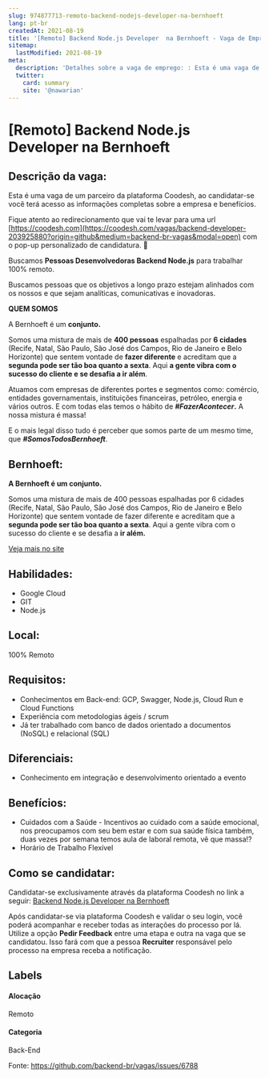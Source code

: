 ```yaml
---
slug: 974877713-remoto-backend-nodejs-developer-na-bernhoeft
lang: pt-br
createdAt: 2021-08-19
title: '[Remoto] Backend Node.js Developer  na Bernhoeft - Vaga de Emprego'
sitemap:
  lastModified: 2021-08-19
meta:
  description: 'Detalhes sobre a vaga de emprego: : Esta é uma vaga de um parceiro da plataforma Coodesh, ao candidatar-se você terá acesso as informações completas sobre a empresa e benefícios.  Fique atento ao redirecionamento que vai te levar para uma url [https://coodesh.com](https://coodesh.com/vagas/backend-developer-203925880?origin=github&medium=backend-br-vagas&modal=open) com o pop-up personalizado de candidatura. 👋 <p>Buscamos <strong>Pessoas Desenvolvedoras Backend Node.js</strong> para trabalhar 100% remoto.&nbsp;</p> <p>Buscamos pessoas que os objetivos a longo prazo estejam alinhados com os nossos e que sejam analíticas, comunicativas e inovadoras.</p> <p><strong>QUEM SOMOS</strong></p> <p>A Bernhoeft é um <strong>conjunto.</strong></p> <p>Somos uma mistura de mais de <strong>400 pessoas</strong> espalhadas por <strong>6 cidades</strong> (Recife, Natal, São Paulo, São José dos Campos, Rio de Janeiro e Belo Horizonte) que sentem vontade de <strong>fazer diferente</strong> e acreditam que a <strong>segunda pode ser tão boa quanto a sexta</strong>. Aqui <strong>a gente vibra com o sucesso do cliente e se desafia a ir além</strong>.</p> <p>Atuamos com empresas de diferentes portes e segmentos como: comércio, entidades governamentais, instituições financeiras, petróleo, energia e vários outros. E com todas elas temos o hábito de <strong><em>#FazerAcontecer</em></strong><strong>.</strong> A nossa mistura é massa!</p> <p>E o mais legal disso tudo é perceber que somos parte de um mesmo time, que <strong><em>#SomosTodosBernhoeft</em></strong>.</p>'
  twitter:
    card: summary
    site: '@nawarian'
---
```


# [Remoto] Backend Node.js Developer  na Bernhoeft

## Descrição da vaga: 
Esta é uma vaga de um parceiro da plataforma Coodesh, ao candidatar-se você terá acesso as informações completas sobre a empresa e benefícios.


Fique atento ao redirecionamento que vai te levar para uma url [https://coodesh.com](https://coodesh.com/vagas/backend-developer-203925880?origin=github&medium=backend-br-vagas&modal=open) com o pop-up personalizado de candidatura. 👋
<p>Buscamos <strong>Pessoas Desenvolvedoras Backend Node.js</strong> para trabalhar 100% remoto.&nbsp;</p>
<p>Buscamos pessoas que os objetivos a longo prazo estejam alinhados com os nossos e que sejam analíticas, comunicativas e inovadoras.</p>
<p><strong>QUEM SOMOS</strong></p>
<p>A Bernhoeft é um <strong>conjunto.</strong></p>
<p>Somos uma mistura de mais de <strong>400 pessoas</strong> espalhadas por <strong>6 cidades</strong> (Recife, Natal, São Paulo, São José dos Campos, Rio de Janeiro e Belo Horizonte) que sentem vontade de <strong>fazer diferente</strong> e acreditam que a <strong>segunda pode ser tão boa quanto a sexta</strong>. Aqui <strong>a gente vibra com o sucesso do cliente e se desafia a ir além</strong>.</p>
<p>Atuamos com empresas de diferentes portes e segmentos como: comércio, entidades governamentais, instituições financeiras, petróleo, energia e vários outros. E com todas elas temos o hábito de <strong><em>#FazerAcontecer</em></strong><strong>.</strong> A nossa mistura é massa!</p>
<p>E o mais legal disso tudo é perceber que somos parte de um mesmo time, que <strong><em>#SomosTodosBernhoeft</em></strong>.</p>

## Bernhoeft: 
 <p><strong>A Bernhoeft é um conjunto.</strong></p>
<p>Somos uma mistura de mais de 400 pessoas espalhadas por 6 cidades (Recife, Natal, São Paulo, São José dos Campos, Rio de Janeiro e Belo Horizonte) que sentem vontade de fazer diferente e acreditam que a <strong>segunda pode ser tão boa quanto a sexta</strong>. Aqui a gente vibra com o sucesso do cliente e se desafia a <strong>ir além.</strong></p><a href='https://coodesh.com/empresas/bernhoeft'>Veja mais no site</a>

 ## Habilidades: 
 - Google Cloud 
- GIT 
- Node.js
## Local: 
 100% Remoto
## Requisitos: 
 - Conhecimentos em Back-end: GCP, Swagger, Node.js, Cloud Run e Cloud Functions 
- Experiência com metodologias ágeis / scrum 
- Já ter trabalhado com banco de dados orientado a documentos (NoSQL) e relacional (SQL)
## Diferenciais: 
 - Conhecimento em integração e desenvolvimento orientado a evento
## Benefícios: 
 - Cuidados com a Saúde - Incentivos ao cuidado com a saúde emocional, nos preocupamos com seu bem estar e com sua saúde física também, duas vezes por semana temos aula de laboral remota, vê que massa!? 
- Horário de Trabalho Flexível
## Como se candidatar:
Candidatar-se exclusivamente através da plataforma Coodesh no link a seguir: [Backend Node.js Developer  na Bernhoeft](https://coodesh.com/vagas/backend-developer-203925880?origin=github&medium=backend-br-vagas&modal=open)


Após candidatar-se via plataforma Coodesh e validar o seu login, você poderá acompanhar e receber todas as interações do processo por lá. Utilize a opção **Pedir Feedback** entre uma etapa e outra na vaga que se candidatou. Isso fará com que a pessoa **Recruiter** responsável pelo processo na empresa receba a notificação.
## Labels
#### Alocação
Remoto
#### Categoria
Back-End

Fonte: https://github.com/backend-br/vagas/issues/6788